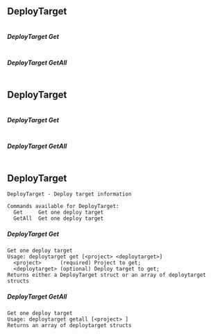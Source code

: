 ## DeployTarget
```
```
##### DeployTarget Get
```
```
##### DeployTarget GetAll
```
```
## DeployTarget
```
```
##### DeployTarget Get
```
```
##### DeployTarget GetAll
```
```
## DeployTarget
```
DeployTarget - Deploy target information

Commands available for DeployTarget:
  Get     Get one deploy target
  GetAll  Get one deploy target
```
##### DeployTarget Get
```
Get one deploy target
Usage: deploytarget get [<project> <deploytarget>]
  <project>      (required) Project to get;
  <deploytarget> (optional) Deploy target to get;
Returns either a DeployTarget struct or an array of deploytarget structs
```
##### DeployTarget GetAll
```
Get one deploy target
Usage: deploytarget getall [<project> ]
Returns an array of deploytarget structs
```
